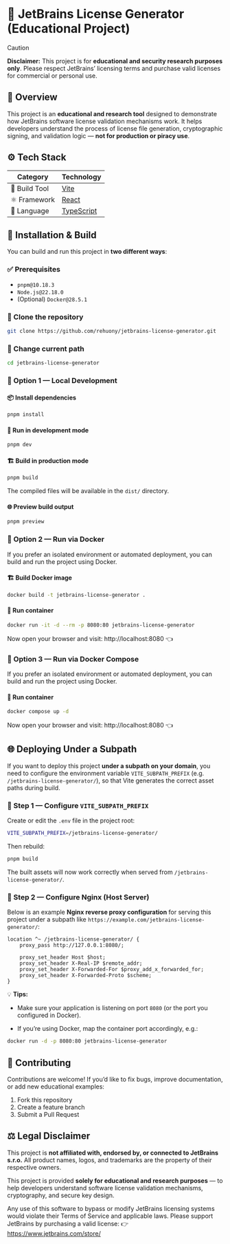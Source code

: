 # 🧩 JetBrains License Generator (Educational Project)

> [!Caution]
>
> **Disclaimer:** This project is for **educational and security research purposes only**.
> Please respect JetBrains’ licensing terms and purchase valid licenses for commercial or personal use.

## 📘 Overview

This project is an **educational and research tool** designed to demonstrate how JetBrains software license validation mechanisms work. It helps developers understand the process of license file generation, cryptographic signing, and validation logic — **not for production or piracy use**.

## ⚙️ Tech Stack

| Category      | Technology                                    |
| ------------- | --------------------------------------------- |
| 🧱 Build Tool | [Vite](https://vitejs.dev/)                   |
| ⚛️ Framework  | [React](https://react.dev/)                   |
| 📝 Language   | [TypeScript](https://www.typescriptlang.org/) |

## 🚀 Installation & Build

You can build and run this project in **two different ways**:

### ✅ Prerequisites

- `pnpm@10.18.3`
- `Node.js@22.18.0`
- (Optional) `Docker@28.5.1`

### 🔧 Clone the repository

```bash
git clone https://github.com/rehuony/jetbrains-license-generator.git
```

### 📁 Change current path

```bash
cd jetbrains-license-generator
```

### 🧩 Option 1 — Local Development

#### 📦 Install dependencies

```bash
pnpm install
```

#### 🧪 Run in development mode

```bash
pnpm dev
```

#### 🏗️ Build in production mode

```bash
pnpm build
```

The compiled files will be available in the `dist/` directory.

#### 🌐 Preview build output

```bash
pnpm preview
```

### 🐳 Option 2 — Run via Docker

If you prefer an isolated environment or automated deployment, you can build and run the project using Docker.

#### 🏗️ Build Docker image

```bash
docker build -t jetbrains-license-generator .
```

#### 🚀 Run container

```bash
docker run -it -d --rm -p 8080:80 jetbrains-license-generator
```

Now open your browser and visit: http://localhost:8080 👈

### 🐳 Option 3 — Run via Docker Compose

If you prefer an isolated environment or automated deployment, you can build and run the project using Docker.

#### 🚀 Run container

```bash
docker compose up -d
```

Now open your browser and visit: http://localhost:8080 👈

## 🌐 Deploying Under a Subpath

If you want to deploy this project **under a subpath on your domain**, you need to configure the environment variable `VITE_SUBPATH_PREFIX` (e.g. `/jetbrains-license-generator/`), so that Vite generates the correct asset paths during build.

### 🧩 Step 1 — Configure `VITE_SUBPATH_PREFIX`

Create or edit the `.env` file in the project root:

```bash
VITE_SUBPATH_PREFIX=/jetbrains-license-generator/
```

Then rebuild:

```bash
pnpm build
```

The built assets will now work correctly when served from `/jetbrains-license-generator/`.

### 🧱 Step 2 — Configure Nginx (Host Server)

Below is an example **Nginx reverse proxy configuration** for serving this project under a subpath like `https://example.com/jetbrains-license-generator/`:

```
location ^~ /jetbrains-license-generator/ {
    proxy_pass http://127.0.0.1:8080/;

    proxy_set_header Host $host;
    proxy_set_header X-Real-IP $remote_addr;
    proxy_set_header X-Forwarded-For $proxy_add_x_forwarded_for;
    proxy_set_header X-Forwarded-Proto $scheme;
}
```

💡 **Tips:**

- Make sure your application is listening on port `8080` (or the port you configured in Docker).

- If you’re using Docker, map the container port accordingly, e.g.:

```bash
docker run -d -p 8080:80 jetbrains-license-generator
```

## 🤝 Contributing

Contributions are welcome! If you’d like to fix bugs, improve documentation, or add new educational examples:

1.  Fork this repository
2.  Create a feature branch
3.  Submit a Pull Request

## ⚖️ Legal Disclaimer

This project is **not affiliated with, endorsed by, or connected to JetBrains s.r.o.** All product names, logos, and trademarks are the property of their respective owners.

This project is provided **solely for educational and research purposes** — to help developers understand software license validation mechanisms, cryptography, and secure key design.

Any use of this software to bypass or modify JetBrains licensing systems would violate their Terms of Service and applicable laws. Please support JetBrains by purchasing a valid license: 👉 https://www.jetbrains.com/store/
